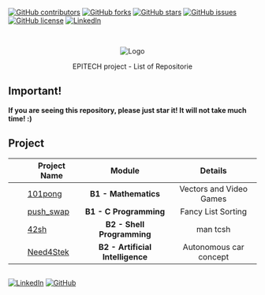 [![GitHub contributors](https://img.shields.io/github/contributors/HorebParraud/Need4Stek?style=for-the-badge)](https://github.com/HorebParraud/Need4Stek/graphs/contributors)
[![GitHub forks](https://img.shields.io/github/forks/HorebParraud/Need4Stek?style=for-the-badge)](https://github.com/HorebParraud/Need4Stek/network)
[![GitHub stars](https://img.shields.io/github/stars/HorebParraud/Need4Stek?style=for-the-badge)](https://github.com/HorebParraud/Need4Stek/stargazers)
[![GitHub issues](https://img.shields.io/github/issues/HorebParraud/Need4Stek?style=for-the-badge)](https://github.com/HorebParraud/Need4Stek/issues)
[![GitHub license](https://img.shields.io/github/license/HorebParraud/Need4Stek?style=for-the-badge)](https://github.com/HorebParraud/Need4Stek)
[![LinkedIn][linkedin-shield]][linkedin-url]


<!-- PROJECT LOGO -->
<br />
<p align="center">
  <a>
    <img src="https://www.epitech.eu/wp-content/themes/epitech-adn/assets/images/adn/logos-baseline.svg" alt="Logo">
  </a>

  <p align="center">
    EPITECH project - List of Repositorie
  </p>
</p>

<!-- IMPORTANT -->
## Important!
**If you are seeing this repository, please just star it! It will not take much time! :)**

## Project
|   |   Project Name  |   Module    | Details |
| :-:  |   -----   |   :------:    | :-: |
|<img src="https://www.flaticon.com/svg/static/icons/svg/1822/1822899.svg" width="15" /> | [101pong](https://github.com/HorebParraud/101pong) | **B1 - Mathematics** | Vectors and Video Games |
|<img src="https://www.flaticon.com/svg/static/icons/svg/3522/3522283.svg" width="15" /> | [push_swap](https://github.com/HorebParraud/push_swap) | **B1 - C Programming** | Fancy List Sorting |
|<img src="https://www.flaticon.com/svg/static/icons/svg/3522/3522283.svg" width="15" /> | [42sh](https://github.com/HorebParraud/42sh) | **B2 - Shell Programming** | man tcsh |
|<img src="https://www.flaticon.com/svg/static/icons/svg/3522/3522283.svg" width="15" /> | [Need4Stek](https://github.com/HorebParraud/Need4Stek) | **B2 - Artificial Intelligence** | Autonomous car concept |

<!--USEFULL LINKS-->
##
[![LinkedIn][linkedin-shield]][linkedin-url] [![GitHub][github-shield]][github-url]

<!-- MARKDOWN LINKS, ALIAS & IMAGES -->
[linkedin-shield]: https://img.shields.io/badge/-LinkedIn-black.svg?style=for-the-badge&logo=linkedin&colorB=555
[linkedin-url]: https://www.linkedin.com/in/horeb-parraud/
[github-shield]: https://img.shields.io/badge/-other_repositories-black.svg?style=for-the-badge&logo=github&colorB=555
[github-url]: https://github.com/HorebParraud?tab=repositories
